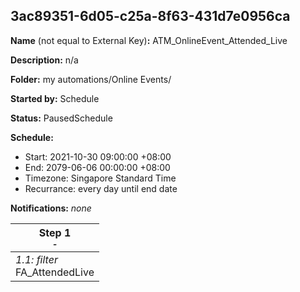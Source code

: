 ## 3ac89351-6d05-c25a-8f63-431d7e0956ca

**Name** (not equal to External Key)**:** ATM_OnlineEvent_Attended_Live

**Description:** n/a

**Folder:** my automations/Online Events/

**Started by:** Schedule

**Status:** PausedSchedule

**Schedule:**

* Start: 2021-10-30 09:00:00 +08:00
* End: 2079-06-06 00:00:00 +08:00
* Timezone: Singapore Standard Time
* Recurrance: every day until end date

**Notifications:** _none_


| Step 1<br>_<small>-</small>_ |
| --- |
| _1.1: filter_<br>FA_AttendedLive |
